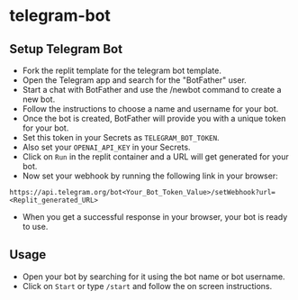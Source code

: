 # telegram-bot

## Setup Telegram Bot
- Fork the replit template for the telegram bot template.
- Open the Telegram app and search for the "BotFather" user.
- Start a chat with BotFather and use the /newbot command to create a new bot.
- Follow the instructions to choose a name and username for your bot.
- Once the bot is created, BotFather will provide you with a unique token for your bot.
- Set this token in your Secrets as `TELEGRAM_BOT_TOKEN`.
- Also set your `OPENAI_API_KEY` in your Secrets.
- Click on `Run` in the replit container and a URL will get generated for your bot.
- Now set your webhook by running the following link in your browser:
```url
https://api.telegram.org/bot<Your_Bot_Token_Value>/setWebhook?url=<Replit_generated_URL>
```
- When you get a successful response in your browser, your bot is ready to use.

## Usage
- Open your bot by searching for it using the bot name or bot username.
- Click on `Start` or type `/start` and follow the on screen instructions.

